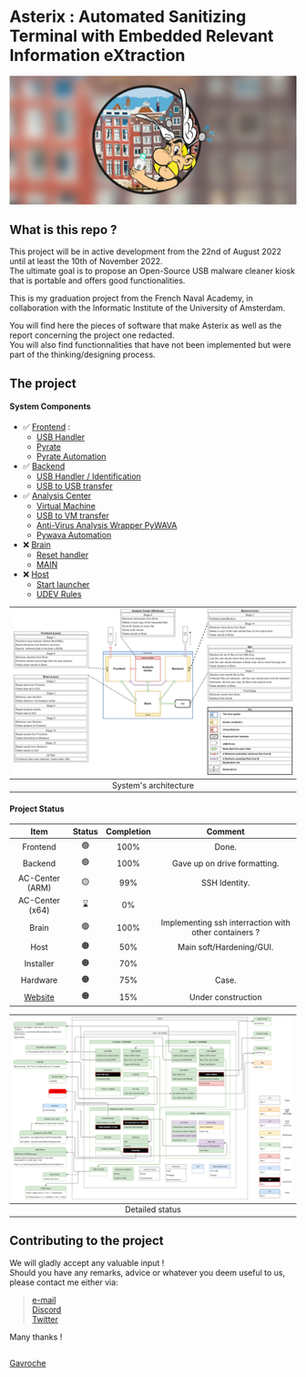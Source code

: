 # Asterix : Automated Sanitizing Terminal with Embedded Relevant Information eXtraction

![Asterix](Images/banner.png)

## What is this repo ?

This project will be in active development from the 22nd of August 2022 until at least the 10th of November 2022.  
The ultimate goal is to propose an Open-Source USB malware cleaner kiosk that is portable and offers good functionalities.

This is my graduation project from the French Naval Academy, in collaboration with the Informatic Institute of the University of Amsterdam.

You will find here the pieces of software that make Asterix as well as the report concerning the project one redacted.  
You will also find functionnalities that have not been implemented but were part of the thinking/designing process.

## The project



#### System Components

- ✅ [Frontend](Frontend) :
    - [USB Handler](Frontend/USBHandler)
    - [Pyrate](https://github.com/G4vr0ch3/PyRATE)
    - [Pyrate Automation](Frontend/PyrateAutomation/)
- ✅ [Backend](Backend)
    - [USB Handler / Identification](Backend/USBHandler)
    - [USB to USB transfer](#)
- ✅ [Analysis Center](AC-Center)
    - [Virtual Machine](#)
    - [USB to VM transfer](#)
    - [Anti-Virus Analysis Wrapper PyWAVA](https://github.com/G4vr0ch3/PyWAVA)
    - [Pywava Automation](AC-Center/PywavaAutomation/)
- ❌ [Brain](Brain)
    - [Reset handler](#)
    - [MAIN](#)
- ❌ [Host](Host)
    - [Start launcher](#)
    - [UDEV Rules](#)

| ![](Images/arch_and_op.png) |
| :-: |
| System's architecture |


#### Project Status

| Item | Status | Completion | Comment |
| :-: | :-: | :-: | :-: |
| Frontend | :green_circle: | 100% | Done. |
| Backend | :green_circle: | 100% | Gave up on drive formatting. |
| AC-Center (ARM) | :yellow_circle: | 99% | SSH Identity. |
| AC-Center (x64) | :hourglass: | 0% |  |
| Brain | :green_circle: | 100% | Implementing ssh interraction with other containers ? |
| Host | :orange_circle: | 50% | Main soft/Hardening/GUI. |
| Installer | :orange_circle: | 70% |  |
| Hardware | :orange_circle: | 75% | Case. |
| [Website](https://g4vr0ch3.github.io/Asterix) | :orange_circle: | 15% | Under construction |

| ![](Images/status.png) |
| :-: |
| Detailed status |

## Contributing to the project

We will gladly accept any valuable input !  
Should you have any remarks, advice or whatever you deem useful to us, please contact me either via:

> [e-mail](mailto:gavrochebackups@gmail.com)  
> [Discord](https://discordapp.com/users/Gavroche#2871)  
> [Twitter](https://twitter.com/Gvrch3)

Many thanks !

##

[Gavroche](https://github.com/G4vr0ch3)
